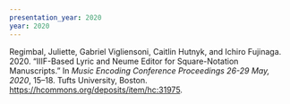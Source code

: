 ```yaml
---
presentation_year: 2020
year: 2020
---
```


Regimbal, Juliette, Gabriel Vigliensoni, Caitlin Hutnyk, and Ichiro Fujinaga. 2020. “IIIF-Based Lyric and Neume Editor for Square-Notation Manuscripts.” In <i>Music Encoding Conference Proceedings 26-29 May, 2020</i>, 15–18. Tufts University, Boston. <a href="https://hcommons.org/deposits/item/hc:31975">https://hcommons.org/deposits/item/hc:31975</a>.